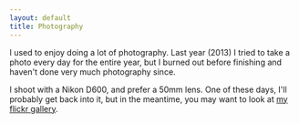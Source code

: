 ```yaml
---
layout: default
title: Photography
---
```

I used to enjoy doing a lot of photography. Last year (2013) I tried to take a photo every day for the entire year, but I burned out before finishing and haven't done very much photography since.

I shoot with a Nikon D600, and prefer a 50mm lens. One of these days, I'll probably get back into it, but in the meantime, you may want to look at [my flickr gallery](https://www.flickr.com/photos/driusan/).
